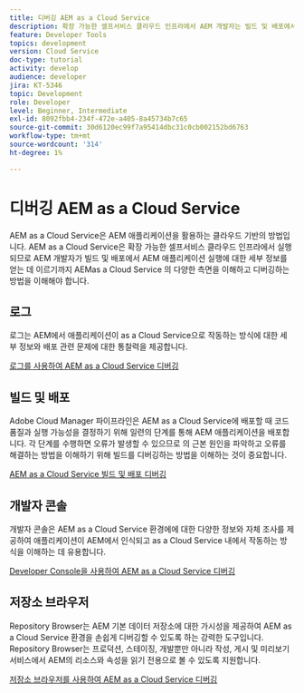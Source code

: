```yaml
---
title: 디버깅 AEM as a Cloud Service
description: 확장 가능한 셀프서비스 클라우드 인프라에서 AEM 개발자는 빌드 및 배포에서 AEM 애플리케이션 실행에 대한 세부 정보 가져오기에 이르기까지 AEMas a Cloud Service 의 다양한 측면을 이해하고 디버깅하는 방법을 이해해야 합니다.
feature: Developer Tools
topics: development
version: Cloud Service
doc-type: tutorial
activity: develop
audience: developer
jira: KT-5346
topic: Development
role: Developer
level: Beginner, Intermediate
exl-id: 8092fbb4-234f-472e-a405-8a45734b7c65
source-git-commit: 30d6120ec99f7a95414dbc31c0cb002152bd6763
workflow-type: tm+mt
source-wordcount: '314'
ht-degree: 1%

---
```


# 디버깅 AEM as a Cloud Service

AEM as a Cloud Service은 AEM 애플리케이션을 활용하는 클라우드 기반의 방법입니다. AEM as a Cloud Service은 확장 가능한 셀프서비스 클라우드 인프라에서 실행되므로 AEM 개발자가 빌드 및 배포에서 AEM 애플리케이션 실행에 대한 세부 정보를 얻는 데 이르기까지 AEMas a Cloud Service 의 다양한 측면을 이해하고 디버깅하는 방법을 이해해야 합니다.

## 로그

로그는 AEM에서 애플리케이션이 as a Cloud Service으로 작동하는 방식에 대한 세부 정보와 배포 관련 문제에 대한 통찰력을 제공합니다.

[로그를 사용하여 AEM as a Cloud Service 디버깅](./logs.md)

## 빌드 및 배포

Adobe Cloud Manager 파이프라인은 AEM as a Cloud Service에 배포할 때 코드 품질과 실행 가능성을 결정하기 위해 일련의 단계를 통해 AEM 애플리케이션을 배포합니다. 각 단계를 수행하면 오류가 발생할 수 있으므로 의 근본 원인을 파악하고 오류를 해결하는 방법을 이해하기 위해 빌드를 디버깅하는 방법을 이해하는 것이 중요합니다.

[AEM as a Cloud Service 빌드 및 배포 디버깅](./build-and-deployment.md)

## 개발자 콘솔

개발자 콘솔은 AEM as a Cloud Service 환경에에 대한 다양한 정보와 자체 조사를 제공하여 애플리케이션이 AEM에서 인식되고 as a Cloud Service 내에서 작동하는 방식을 이해하는 데 유용합니다.

[Developer Console을 사용하여 AEM as a Cloud Service 디버깅](./developer-console.md)

## 저장소 브라우저

Repository Browser는 AEM 기본 데이터 저장소에 대한 가시성을 제공하여 AEM as a Cloud Service 환경을 손쉽게 디버깅할 수 있도록 하는 강력한 도구입니다. Repository Browser는 프로덕션, 스테이징, 개발뿐만 아니라 작성, 게시 및 미리보기 서비스에서 AEM의 리소스와 속성을 읽기 전용으로 볼 수 있도록 지원합니다.

[저장소 브라우저를 사용하여 AEM as a Cloud Service 디버깅](./repository-browser.md)
